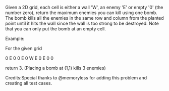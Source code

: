 Given a 2D grid, each cell is either a wall 'W', an enemy 'E' or empty '0' (the number zero), return the maximum enemies you can kill using one bomb. The bomb kills all the enemies in the same row and column from the planted point until it hits the wall since the wall is too strong to be destroyed.
 Note that you can only put the bomb at an empty cell.

Example:

For the given grid

0 E 0 0
E 0 W E
0 E 0 0

return 3. (Placing a bomb at (1,1) kills 3 enemies)



Credits:Special thanks to @memoryless for adding this problem and creating all test cases.